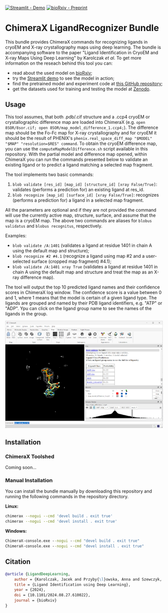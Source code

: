[![Streamlit - Demo](https://img.shields.io/badge/Streamlit-Demo-green)](https://ligands.cs.put.poznan.pl)
[![bioRxiv - Preprint](https://img.shields.io/badge/bioRxiv-Preprint-red)](https://www.biorxiv.org/content/10.1101/2024.08.27.610022v1)

# ChimeraX LigandRecognizer Bundle

This bundle provides ChimeraX commands for recognizing ligands in cryoEM and X-ray crystallography maps using deep learning. The bundle is accompanying software to the paper "Ligand Identification in CryoEM and X-ray Maps Using Deep Learning" by Karolczak *et al.* To get more information on the reseach behind this tool you can:
- read about the used model on [bioRxiv](https://www.biorxiv.org/content/10.1101/2024.08.27.610022);
- try the [Streamlit demo](https://ligands.cs.put.poznan.pl) to see the model in action;
- find the pretrained model and experiment code at [this GitHub repository](https://github.com/jkarolczak/ligand-classification); 
- get the datasets used for training and testing the model at [Zenodo](https://zenodo.org/records/10908325). 

## Usage
This tool assumes, that both .pdb/.cif structure and a .ccp4 cryoEM or crystallographic difference map are loaded into ChimeraX (e.g. `open 8SOR/8sor.cif; open 8SOR/map_model_difference_1.ccp4;`). The difference map should be the Fo-Fc map for X-ray crystallography
and for cryoEM it should be the result of PHENIX's `phenix.real_space_diff_map "$MODEL" "$MAP" "resolution=$RES" command`. To obtain the cryoEM difference map, you can use the `computeMapModelDifference.sh` script available in this repository. With the partial model and difference map opened, within ChimeraX you can run the commands presented below to validate an existing ligand or to predict a ligand matching a selected map fragment.

The tool implements two basic commands:
1. `blob validate [res_id] [map_id] [structure_id] [xray False/True]`: validates (performs a prediction for) an existing ligand at res_id.
2. `blob recognize [map_id] [surface_id] [xray False/True]`: recognizes (performs a prediction for) a ligand in a selected map fragment.

All the parameters are optional and if they are not provided the command will use the currently active map, structure, surface, and assume that the map is a cryoEM map. The above two commands are aliases for `blobus validatus` and `blobus recognitus`, respectively.
    
Examples:
- `blob validate /A:1401` (validates a ligand at residue 1401 in chain A using the default map and structure);
- `blob recognize #2 #4.1` (recognize a ligand using map #2 and a user-selected surface (cropped map fragment) #4.1);
- `blob validate /A:1401 xray True` (validates a ligand at residue 1401 in chain A using the default map and structure and treat the map as an X-ray difference map).

The tool will output the top 10 predicted ligand names and their confidence scores in ChimeraX log window. The confidence score is a value between 0 and 1, where 1 means that the model is certain of a given ligand type. The ligands are grouped and named by their PDB ligand identifiers, e.g. "ATP" or "ADP". Ypu can click on the ligand group name to see the names of the ligands in the group.

![Example output](src/docs/user/commands/img/screenshot.jpg)

## Installation

### ChimeraX Toolshed

Coming soon...
<!-- 
To install the ligand recognition tool, run ChimeraX and click *Tools* -> *More Tools...* menu item. In the popup, search for "LigandRecognizer" and click the *Install* button. The tool's commands should now be available in ChimeraX. If this procedure fails, please refer to the manual installation instructions below.
-->

### Manual Installation

You can install the bundle manually by downloading this repository and running the following commands in the repository directory.

**Linux:**
```bash
chimerax --nogui --cmd 'devel build . exit true'
chimerax --nogui --cmd 'devel install . exit true'
```

**Windows:**
```cmd
ChimeraX-console.exe --nogui --cmd "devel build . exit true" 
ChimeraX-console.exe --nogui --cmd "devel install . exit true" 
```

## Citation
```bibtex
@article {LigandDeepLearning,
	author = {Karolczak, Jacek and Przyby{\l}owska, Anna and Szewczyk, Konrad and Taisner, Witold and Heumann, John M. and Stowell, Michael H.B. and Nowicki, Micha{\l} and Brzezinski, Dariusz},
	title = {Ligand Identification using Deep Learning},
	year = {2024},
	doi = {10.1101/2024.08.27.610022},
	journal = {bioRxiv}
}
```
